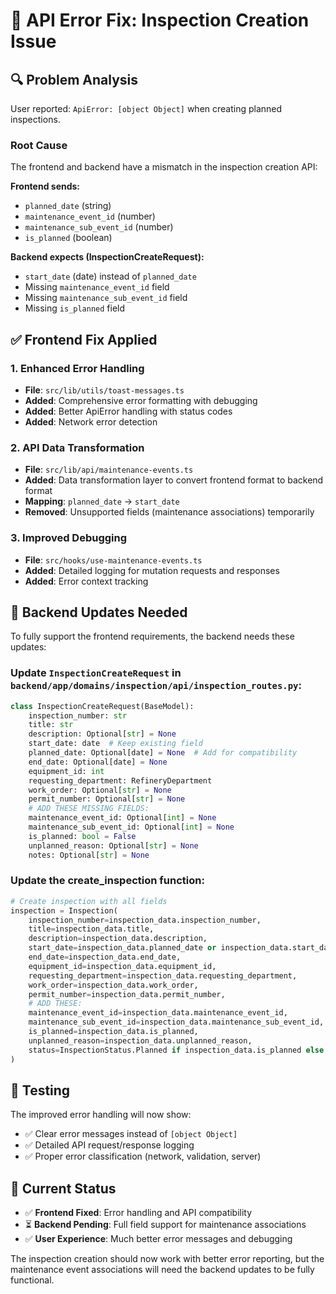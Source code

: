 # 🔧 API Error Fix: Inspection Creation Issue

## 🔍 Problem Analysis

User reported: `ApiError: [object Object]` when creating planned inspections.

### Root Cause
The frontend and backend have a mismatch in the inspection creation API:

**Frontend sends:**
- `planned_date` (string) 
- `maintenance_event_id` (number)
- `maintenance_sub_event_id` (number)
- `is_planned` (boolean)

**Backend expects (InspectionCreateRequest):**
- `start_date` (date) instead of `planned_date`
- Missing `maintenance_event_id` field
- Missing `maintenance_sub_event_id` field  
- Missing `is_planned` field

## ✅ Frontend Fix Applied

### 1. Enhanced Error Handling
- **File**: `src/lib/utils/toast-messages.ts`
- **Added**: Comprehensive error formatting with debugging
- **Added**: Better ApiError handling with status codes
- **Added**: Network error detection

### 2. API Data Transformation
- **File**: `src/lib/api/maintenance-events.ts` 
- **Added**: Data transformation layer to convert frontend format to backend format
- **Mapping**: `planned_date` → `start_date`
- **Removed**: Unsupported fields (maintenance associations) temporarily

### 3. Improved Debugging
- **File**: `src/hooks/use-maintenance-events.ts`
- **Added**: Detailed logging for mutation requests and responses
- **Added**: Error context tracking

## 🚀 Backend Updates Needed

To fully support the frontend requirements, the backend needs these updates:

### Update `InspectionCreateRequest` in `backend/app/domains/inspection/api/inspection_routes.py`:

```python
class InspectionCreateRequest(BaseModel):
    inspection_number: str
    title: str
    description: Optional[str] = None
    start_date: date  # Keep existing field
    planned_date: Optional[date] = None  # Add for compatibility
    end_date: Optional[date] = None
    equipment_id: int
    requesting_department: RefineryDepartment
    work_order: Optional[str] = None
    permit_number: Optional[str] = None
    # ADD THESE MISSING FIELDS:
    maintenance_event_id: Optional[int] = None
    maintenance_sub_event_id: Optional[int] = None
    is_planned: bool = False
    unplanned_reason: Optional[str] = None
    notes: Optional[str] = None
```

### Update the create_inspection function:

```python
# Create inspection with all fields
inspection = Inspection(
    inspection_number=inspection_data.inspection_number,
    title=inspection_data.title,
    description=inspection_data.description,
    start_date=inspection_data.planned_date or inspection_data.start_date,  # Support both
    end_date=inspection_data.end_date,
    equipment_id=inspection_data.equipment_id,
    requesting_department=inspection_data.requesting_department,
    work_order=inspection_data.work_order,
    permit_number=inspection_data.permit_number,
    # ADD THESE:
    maintenance_event_id=inspection_data.maintenance_event_id,
    maintenance_sub_event_id=inspection_data.maintenance_sub_event_id,
    is_planned=inspection_data.is_planned,
    unplanned_reason=inspection_data.unplanned_reason,
    status=InspectionStatus.Planned if inspection_data.is_planned else InspectionStatus.InProgress
)
```

## 🧪 Testing

The improved error handling will now show:
- ✅ Clear error messages instead of `[object Object]`
- ✅ Detailed API request/response logging
- ✅ Proper error classification (network, validation, server)

## 📝 Current Status

- ✅ **Frontend Fixed**: Error handling and API compatibility 
- ⏳ **Backend Pending**: Full field support for maintenance associations
- ✅ **User Experience**: Much better error messages and debugging

The inspection creation should now work with better error reporting, but the maintenance event associations will need the backend updates to be fully functional.